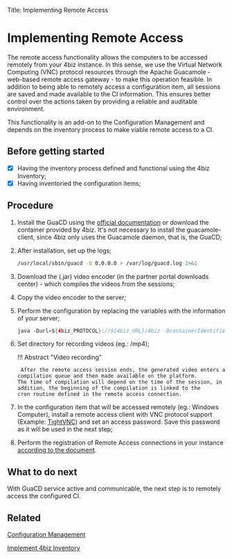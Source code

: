 Title: Implementing Remote Access

# Implementing Remote Access

The remote access functionality allows the computers to be accessed remotely from your 4biz instance. In this sense, we use the Virtual Network Computing (VNC) protocol resources through the Apache Guacamole - web-based remote access gateway - to make this operation feasible. In addition to being able to remotely access a configuration item, all sessions are saved and made available to the CI information. This ensures better control over the actions taken by providing a reliable and auditable environment.

This functionality is an add-on to the Configuration Management and depends on the inventory process to make viable remote access to a CI.


## Before getting started

* [x] Having the inventory process defined and functional using the 4biz Inventory;
* [x] Having inventoried the configuration items; 

## Procedure

1. Install the GuaCD using the [official documentation][1] or download the container provided by 4biz. It's not necessary to install 
the guacamole-client, since 4biz only uses the Guacamole daemon, that is, the GuaCD;

2. After installation, set up the logs;

    ```sh
    /usr/local/sbin/guacd -b 0.0.0.0 > /var/log/guacd.log 2>&1
    ```

3. Download the (.jar) video encoder (in the partner portal downloads center) - which compiles the videos from the sessions;

4. Copy the video encoder to the server;

5. Perform the configuration by replacing the variables with the information of your server;

    ```java
    java -Durl=${4biz_PROTOCOL}://${4biz_URL}/4biz -DcontainerIdentifier=${4bizGUACD_ID} -DuserName=4biz.local\\${4biz_LOGIN} -Dpassword=${4biz_PASSWORD} -jar /4biz-guacd-encoder.jar &
    ```

6. Set directory for recording videos (eg.: /mp4);

    !!! Abstract "Video recording"
   
        After the remote access session ends, the generated video enters a compilation queue and then made available on the platform.           The time of compilation will depend on the time of the session, in addition, the beginning of the compilation is linked to the           cron routine defined in the remote access connection.
   
7. In the configuration item that will be accessed remotely (eg.: Windows Computer), install a remote access client with VNC protocol support (Example: [TightVNC][3]) and set an access password. Save this password as it will be used in the next step;   

8. Perform the registration of Remote Access connections in your instance [according to the document][4].

## What to do next

With GuaCD service active and communicable, the next step is to remotely access the configured CI.

## Related

[Configuration Management][5]

[Implement 4biz Inventory][6]

[1]:https://guacamole.apache.org/doc/gug/installing-guacamole.html
[3]:https://www.tightvnc.com/
[4]:/en-us/4biz-helium/processes/configuration/configuration/configure-remote-access.html
[5]:/en-us/4biz-helium/processes/configuration/overview.html
[6]:https://docs.run2biz.com/en-us/4biz-helium/additional-features/add-ons/inventory.html

